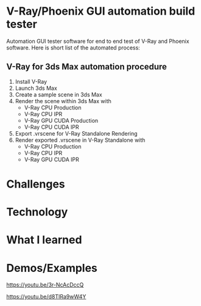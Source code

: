 # V-Ray/Phoenix GUI automation build tester
Automation GUI tester software for end to end test of V-Ray and Phoenix software.
Here is short list of the automated process:

## V-Ray for 3ds Max automation procedure
1. Install V-Ray
2. Launch 3ds Max
3. Create a sample scene in 3ds Max
4. Render the scene within 3ds Max with
    * V-Ray CPU Production
    * V-Ray CPU IPR
    * V-Ray GPU CUDA Production
    * V-Ray CPU CUDA IPR
9. Export .vrscene for V-Ray Standalone Rendering
10. Render exported .vrscene in V-Ray Standalone with
    * V-Ray CPU Production
    * V-Ray CPU IPR
    * V-Ray GPU CUDA IPR

# Challenges

# Technology

# What I learned

# Demos/Examples
https://youtu.be/3r-NcAcDccQ

https://youtu.be/d8TIRa9wW4Y
